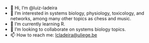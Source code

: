 - 👋 Hi, I’m @luiz-ladeira
- 👀 I’m interested in systems biology, physiology, toxicology, and networks, among many other topics as chess and music.
- 🌱 I’m currently learning R.
- 🤝 I’m looking to collaborate on systems biology topics.
- 📫 How to reach me: lcladeira@uliege.be
